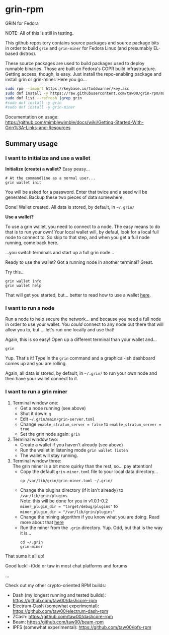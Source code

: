 # grin-rpm
GRIN for Fedora

NOTE: All of this is still in testing.

This github repository contains source packages and source package bits in
order to build `grin` and `grin-miner` for Fedora Linux (and presumably
EL-based distros).

These source packages are used to build packages used to deploy runnable
binaries. Those are built on Fedora's COPR build infrastructure. Getting
access, though, is easy. Just install the repo-enabling package and install
grin or grin-miner. Here you go...

```bash
sudo rpm --import https://keybase.io/toddwarner/key.asc
sudo dnf install -y https://raw.githubusercontent.com/taw00/grin-rpm/master/toddpkgs-grin-repo.fedora.testing.rpm
sudo dnf list --refresh |grep grin
#sudo dnf install -y grin
#sudo dnf install -y grin-miner
```

Documentation on usage: <https://github.com/mimblewimble/docs/wiki/Getting-Started-With-Grin%3A-Links-and-Resources>

## Summary usage

### I want to initialize and use a wallet

**Initialize (create) a wallet?** Easy peasy...

```
# At the commandline as a normal user...
grin wallet init
```

You will be asked for a password. Enter that twice and a seed will be
generated. Backup these two pieces of data somewhere.

Done! Wallet created. All data is stored, by default, in `~/.grin/`

**Use a wallet?**

To use a grin wallet, you need to connect to a node. The easy means to do that
is to run your own! Your local wallet will, by defaul, look for a local full
node to connect to. So skip to that step, and when you get a full node running,
come back here.

...you switch terminals and start up a full grin node...

Ready to use the wallet? Got a running node in another terminal? Great.

Try this...
```
grin wallet info
grin wallet help
```

That will get you started, but... better to read how to use a wallet
[here](https://github.com/mimblewimble/docs/wiki/how-to-use-the-grin-wallet#checking-your-wallet-balance).

### I want to run a node

Run a node to help secure the network... and because you need a full node in
order to use your wallet. You _could_ connect to any node out there that will
allow you to, but ... let's run one locally and use that!

Again, this is so easy! Open up a different terminal than your wallet and...

```
grin
```

Yup. That's it! Type in the `grin` command and a graphical-ish dashboard comes
up and you are rolling.

Again, all data is stored, by default, in `~/.grin/`
to run your own node and then have your wallet connect to it.


### I want to run a grin miner

1. Terminal window one:
   - Get a node running (see above)
   - Shut it down: `q`
   - Edit `~/.grin/main/grin-server.toml`
   - Change `enable_stratum_server = false` to `enable_stratum_server = true`
   - Set the grin node again: `grin`
2. Terminal window two:
   - Create a wallet if you haven't already (see above)
   - Run the wallet in listening mode `grin wallet listen`
   - The wallet will stay running.
4. Terminal window three:  
   The grin miner is a bit more quirky than the rest, so... pay attention!
   - Copy the default `grin-miner.toml` file to your local data directory...  
     ```
     cp /var/lib/grin/grin-miner.toml ~/.grin/
     ```
   - Change the plugins directory (if it isn't already) to `/var/lib/grin/plugins`  
     Note: this will be done for you in v1.0.1-0.2  
     `miner_plugin_dir = "target/debug/plugins"` to  
     `miner_plugin_dir = "/var/lib/grin/plugins"`
   - Change the mining algorithm if you know what you are doing. Read more
     about that
     [here](https://github.com/mimblewimble/docs/wiki/how-to-mine-grin#configure-grin-miner)
   - Run the miner from the `.grin` directory. Yup. Odd, but that is the way it is...  
     ```
     cd ~/.grin
     grin-miner
     ```

That sums it all up!


Good luck!
-t0dd or taw in most chat platforms and forums

...

Check out my other crypto-oriented RPM builds:
- Dash (my longest running and tested builds): https://github.com/taw00/dashcore-rpm
- Electrum-Dash (somewhat experimental): https://github.com/taw00/electrum-dash-rpm
- ZCash: https://github.com/taw00/dashcore-rpm
- Beam: https://github.com/taw00/beam-rpm
- IPFS (somewhat experimental): https://github.com/taw00/ipfs-rpm

